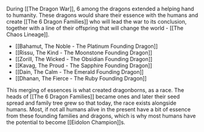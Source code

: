 During [[The Dragon War]], 6 among the dragons extended a helping hand to humanity. These dragons would share their essence with the humans and create [[The 6 Dragon Families]] who will lead the war to its conclusion, together with a line of their offspring that will change the world - [[The Chaos Lineage]].
- [[Bahamut, The Noble - The Platinum Founding Dragon]]
- [[Rissu, The Kind - The Moonstone Founding Dragon]]
- [[Zorill, The Wicked - The Obsidian Founding Dragon]]
- [[Kavag, The Proud - The Sapphire Founding Dragon]]
- [[Dain, The Calm - The Emerald Founding Dragon]]
- [[Dhanan, The Fierce - The Ruby Founding Dragon]]

This merging of essences is what created dragonborns, as a race. The heads of [[The 6 Dragon Families]] became ones and later their seed spread and family tree grew so that today, the race exists alongside humans. Most, if not all humans alive in the present have a bit of essence from these founding families and dragons, which is why most humans have the potential to become [[Eidolon Champion]]s.
